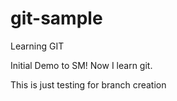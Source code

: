 # git-sample
Learning GIT

Initial Demo to SM!
Now I learn git.

This is just testing for branch creation